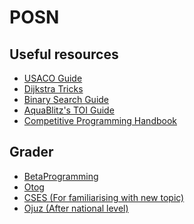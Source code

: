 # POSN

## Useful resources
<ul> 
  <li><a href="https://usaco.guide/"> USACO Guide </a></li>  
  <li><a href="https://medium.com/@weeklycpproblems/tips-tricks-for-toi-ep-1-dijkstra-shortest-path-de30ed55c9a1"> Dijkstra Tricks </a></li>  
  <li><a href="http://tcpc.me/2019/04/12/complete-bsearch-tutorial.html"> Binary Search Guide </a></li>  
  <li><a href="https://github.com/aquablitz11/toi14-tutorial"> AquaBlitz's TOI Guide </a></li>  
  <li><a href="https://cses.fi/book/book.pdf"> Competitive Programming Handbook </a></li>
</ul>

## Grader
<ul>
  <li><a href="https://beta.programming.in.th/"> BetaProgramming </a></li>  
  <li><a href="https://otog.cf/"> Otog </a></li>  
  <li><a href="https://cses.fi/"> CSES (For familiarising with new topic) </a></li>  
  <li><a href="https://oj.uz/"> Ojuz (After national level) </a></li>  
</ul>
